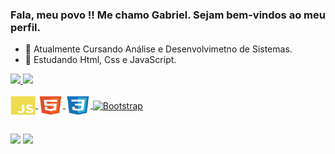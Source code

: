 ### Fala, meu povo !! Me chamo Gabriel. Sejam bem-vindos ao meu perfil.

- 🔭 Atualmente Cursando Análise e Desenvolvimetno de Sistemas.
- 🌱 Estudando Html, Css e JavaScript.

<div align="left">
  <a href="https://github.com/gab-oliveira">
  <img height="180em" src="https://github-readme-stats.vercel.app/api?username=gab-oliveira&show_icons=true&theme=tokyonight&include_all_commits=true&count_private=true"/>
  <img height="180em" src="https://github-readme-stats.vercel.app/api/top-langs/?username=gab-oliveira&layout=compact&langs_count=7&theme=tokyonight"/>
</div>

<div style="display: inline_block"><br>
  <img align="center" alt="Js" height="30" width="40" src="https://raw.githubusercontent.com/devicons/devicon/master/icons/javascript/javascript-plain.svg">
  <img align="center" alt="HTML" height="30" width="40" src="https://raw.githubusercontent.com/devicons/devicon/master/icons/html5/html5-original.svg">
  <img align="center" alt="CSS" height="30" width="40" src="https://raw.githubusercontent.com/devicons/devicon/master/icons/css3/css3-original.svg">
  <img align="center" alt="Bootstrap" height="35" width="40"  src="https://cdn.jsdelivr.net/gh/devicons/devicon/icons/bootstrap/bootstrap-original.svg" />
          
</div>

##

<div> 
  
  <a href = "mailto:profcontact.dev@gmail.com"><img src="https://img.shields.io/badge/-Gmail-%23333?style=for-the-badge&logo=gmail&logoColor=white" target="_blank"></a>
  <a href="https://www.linkedin.com/in/gabriel-matos-21a38223b/" target="_blank"><img src="https://img.shields.io/badge/-LinkedIn-%230077B5?style=for-the-badge&logo=linkedin&logoColor=white" target="_blank"></a> 
 
</div>
